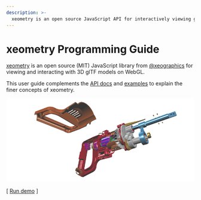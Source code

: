 ```yaml
---
description: >-
  xeometry is an open source JavaScript API for interactively viewing glTF models on WebGL
---
```


# xeometry Programming Guide

[xeometry](http://xeometry.org) is an open source \(MIT\) JavaScript library from
[@xeographics](https://twitter.com/xeographics) for viewing and interacting with 3D glTF models on WebGL.

This user guide complements the [API docs](http://xeometry.org/docs) and [examples](http://xeometry.org/examples) to
explain the finer concepts of xeometry.

[![](/assets/transforms3.png)](http://xeolabs.com/xeometry/examples/#effects_transforming)

\[ [Run demo](http://xeolabs.com/xeometry/examples/#effects_transforming) \]



